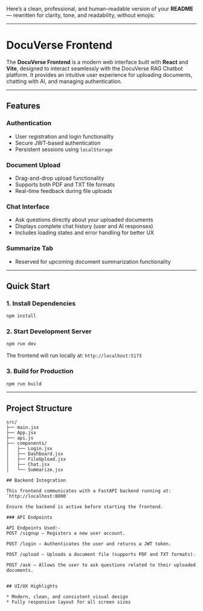 Here’s a clean, professional, and human-readable version of your **README** — rewritten for clarity, tone, and readability, without emojis:

---

# DocuVerse Frontend

The **DocuVerse Frontend** is a modern web interface built with **React** and **Vite**, designed to interact seamlessly with the DocuVerse RAG Chatbot platform. It provides an intuitive user experience for uploading documents, chatting with AI, and managing authentication.

---

## Features

### Authentication

* User registration and login functionality
* Secure JWT-based authentication
* Persistent sessions using `localStorage`

### Document Upload

* Drag-and-drop upload functionality
* Supports both PDF and TXT file formats
* Real-time feedback during file uploads

### Chat Interface

* Ask questions directly about your uploaded documents
* Displays complete chat history (user and AI responses)
* Includes loading states and error handling for better UX

### Summarize Tab

* Reserved for upcoming document summarization functionality

---

## Quick Start

### 1. Install Dependencies

```bash
npm install
```

### 2. Start Development Server

```bash
npm run dev
```

The frontend will run locally at:
`http://localhost:5173`

### 3. Build for Production

```bash
npm run build
```

---

## Project Structure

```
src/
├── main.jsx           
├── App.jsx            
├── api.js             
├── components/
│   ├── Login.jsx      
│   ├── Dashboard.jsx  
│   ├── FileUpload.jsx 
│   ├── Chat.jsx      
│   └── Summarize.jsx  

## Backend Integration

This frontend communicates with a FastAPI backend running at:
`http://localhost:8000`

Ensure the backend is active before starting the frontend.

### API Endpoints

API Endpoints Used:-
POST /signup – Registers a new user account.

POST /login – Authenticates the user and returns a JWT token.

POST /upload – Uploads a document file (supports PDF and TXT formats).

POST /ask – Allows the user to ask questions related to their uploaded documents.


## UI/UX Highlights

* Modern, clean, and consistent visual design
* Fully responsive layout for all screen sizes

